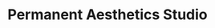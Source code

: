 ---
title: "Permanent Aesthetics Studio"
url: /burton-on-trent/permanent-aesthetics-studio/
shop: beauty
---